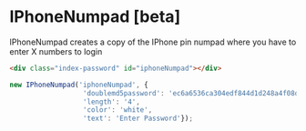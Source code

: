 # IPhoneNumpad [beta]
IPhoneNumpad creates a copy of the IPhone pin numpad where you have to enter X numbers to login

```html
<div class="index-password" id="iphoneNumpad"></div>
```
```javascript
new IPhoneNumpad('iphoneNumpad', {
                  'doublemd5password': 'ec6a6536ca304edf844d1d248a4f08dc',
                  'length': '4',
                  'color': 'white',
                  'text': 'Enter Password'});
```
